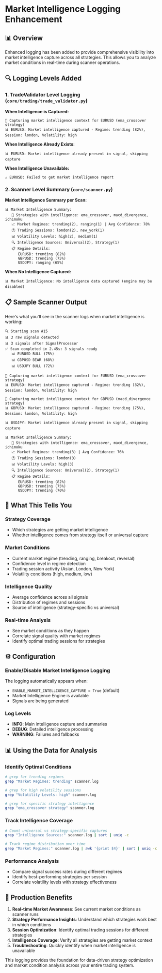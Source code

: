 # Market Intelligence Logging Enhancement

## 📊 Overview

Enhanced logging has been added to provide comprehensive visibility into market intelligence capture across all strategies. This allows you to analyze market conditions in real-time during scanner operations.

## 🔍 Logging Levels Added

### **1. TradeValidator Level Logging** (`core/trading/trade_validator.py`)

**When Intelligence is Captured:**
```
🧠 Capturing market intelligence context for EURUSD (ema_crossover strategy)
📊 EURUSD: Market intelligence captured - Regime: trending (82%), Session: london, Volatility: high
```

**When Intelligence Already Exists:**
```
📊 EURUSD: Market intelligence already present in signal, skipping capture
```

**When Intelligence Unavailable:**
```
⚠️ EURUSD: Failed to get market intelligence report
```

### **2. Scanner Level Summary** (`core/scanner.py`)

**Market Intelligence Summary per Scan:**
```
📊 Market Intelligence Summary:
   🧠 Strategies with intelligence: ema_crossover, macd_divergence, ichimoku
   📈 Market Regimes: trending(2), ranging(1) | Avg Confidence: 78%
   🕐 Trading Sessions: london(2), new_york(1)
   📊 Volatility Levels: high(2), medium(1)
   🔍 Intelligence Sources: Universal(2), Strategy(1)
   📋 Regime Details:
      EURUSD: trending (82%)
      GBPUSD: trending (75%)
      USDJPY: ranging (65%)
```

**When No Intelligence Captured:**
```
📊 Market Intelligence: No intelligence data captured (engine may be disabled)
```

## 📋 Sample Scanner Output

Here's what you'll see in the scanner logs when market intelligence is working:

```
🔍 Starting scan #15
📊 3 raw signals detected
📊 3 signals after SignalProcessor
✅ Scan completed in 2.45s: 3 signals ready
   📊 EURUSD BULL (75%)
   📊 GBPUSD BEAR (68%)
   📊 USDJPY BULL (72%)

🧠 Capturing market intelligence context for EURUSD (ema_crossover strategy)
📊 EURUSD: Market intelligence captured - Regime: trending (82%), Session: london, Volatility: high

🧠 Capturing market intelligence context for GBPUSD (macd_divergence strategy)
📊 GBPUSD: Market intelligence captured - Regime: trending (75%), Session: london, Volatility: high

📊 USDJPY: Market intelligence already present in signal, skipping capture

📊 Market Intelligence Summary:
   🧠 Strategies with intelligence: ema_crossover, macd_divergence, ichimoku
   📈 Market Regimes: trending(3) | Avg Confidence: 76%
   🕐 Trading Sessions: london(3)
   📊 Volatility Levels: high(3)
   🔍 Intelligence Sources: Universal(2), Strategy(1)
   📋 Regime Details:
      EURUSD: trending (82%)
      GBPUSD: trending (75%)
      USDJPY: trending (70%)
```

## 🎯 What This Tells You

### **Strategy Coverage**
- Which strategies are getting market intelligence
- Whether intelligence comes from strategy itself or universal capture

### **Market Conditions**
- Current market regime (trending, ranging, breakout, reversal)
- Confidence level in regime detection
- Trading session activity (Asian, London, New York)
- Volatility conditions (high, medium, low)

### **Intelligence Quality**
- Average confidence across all signals
- Distribution of regimes and sessions
- Source of intelligence (strategy-specific vs universal)

### **Real-time Analysis**
- See market conditions as they happen
- Correlate signal quality with market regimes
- Identify optimal trading sessions for strategies

## ⚙️ Configuration

### **Enable/Disable Market Intelligence Logging**

The logging automatically appears when:
- `ENABLE_MARKET_INTELLIGENCE_CAPTURE = True` (default)
- Market Intelligence Engine is available
- Signals are being generated

### **Log Levels**
- **INFO**: Main intelligence capture and summaries
- **DEBUG**: Detailed intelligence processing
- **WARNING**: Failures and fallbacks

## 📊 Using the Data for Analysis

### **Identify Optimal Conditions**
```bash
# grep for trending regimes
grep "Market Regimes: trending" scanner.log

# grep for high volatility sessions
grep "Volatility Levels: high" scanner.log

# grep for specific strategy intelligence
grep "ema_crossover strategy" scanner.log
```

### **Track Intelligence Coverage**
```bash
# Count universal vs strategy-specific captures
grep "Intelligence Sources:" scanner.log | sort | uniq -c

# Track regime distribution over time
grep "Market Regimes:" scanner.log | awk '{print $4}' | sort | uniq -c
```

### **Performance Analysis**
- Compare signal success rates during different regimes
- Identify best-performing strategies per session
- Correlate volatility levels with strategy effectiveness

## 🚀 Production Benefits

1. **Real-time Market Awareness**: See current market conditions as scanner runs
2. **Strategy Performance Insights**: Understand which strategies work best in which conditions
3. **Session Optimization**: Identify optimal trading sessions for different strategies
4. **Intelligence Coverage**: Verify all strategies are getting market context
5. **Troubleshooting**: Quickly identify when market intelligence is unavailable

This logging provides the foundation for data-driven strategy optimization and market condition analysis across your entire trading system.